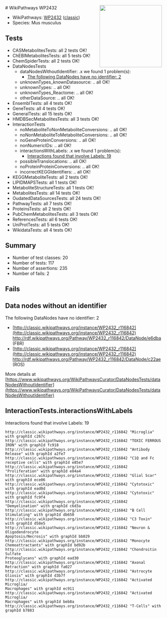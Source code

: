 <img style="float: right; width: 200px" src="https://upload.wikimedia.org/wikipedia/commons/thumb/8/83/Wplogo_with_text_500.png/640px-Wplogo_with_text_500.png" />
# WikiPathways WP2432

* WikiPathways: [WP2432](https://wikipathways.org/pathways/WP2432) ([classic](https://classic.wikipathways.org/instance/WP2432))
* Species: Mus musculus
## Tests
* CASMetabolitesTests: all 2 tests OK!
* ChEBIMetabolitesTests: all 5 tests OK!
* ChemSpiderTests: all 2 tests OK!
* DataNodesTests
    * dataNodesWithoutIdentifier: .x we found 1 problem(s):
        * [The following DataNodes have no identifier: 2](#d2d32fa1)
    * unknownTypes_knownDatasource: .. all OK!
    * unknownTypes: .. all OK!
    * unknownTypes_Reactome: .. all OK!
    * otherDataSource: .. all OK!
* EnsemblTests: all 4 tests OK!
* GeneTests: all 4 tests OK!
* GeneralTests: all 15 tests OK!
* HMDBSecMetabolitesTests: all 3 tests OK!
* InteractionTests
    * noMetaboliteToNonMetaboliteConversions: .. all OK!
    * noNonMetaboliteToMetaboliteConversions: .. all OK!
    * noGeneProteinConversions: .. all OK!
    * nonNumericIDs: .. all OK!
    * interactionsWithLabels: .x we found 1 problem(s):
        * [Interactions found that involve Labels: 19](#fe97a8c1)
    * possibleTranslocations: .. all OK!
    * noProteinProteinConversions: .. all OK!
    * incorrectKEGGIdentifiers: .. all OK!
* KEGGMetaboliteTests: all 2 tests OK!
* LIPIDMAPSTests: all 1 tests OK!
* MetaboliteStructureTests: all 1 tests OK!
* MetabolitesTests: all 14 tests OK!
* OudatedDataSourcesTests: all 24 tests OK!
* PathwayTests: all 7 tests OK!
* ProteinsTests: all 2 tests OK!
* PubChemMetabolitesTests: all 3 tests OK!
* ReferencesTests: all 6 tests OK!
* UniProtTests: all 5 tests OK!
* WikidataTests: all 4 tests OK!


## Summary

* Number of test classes: 20
* Number of tests: 117
* Number of assertions: 235
* Number of fails: 2

## Fails

<a name="d2d32fa1" />

## Data nodes without an identifier

The following DataNodes have no identifier: 2

* [http://classic.wikipathways.org/instance/WP2432_r116842](http://classic.wikipathways.org/instance/WP2432_r116842) http://rdf.wikipathways.org/Pathway/WP2432_r116842/DataNode/e6dba (FBR)
* [http://classic.wikipathways.org/instance/WP2432_r116842](http://classic.wikipathways.org/instance/WP2432_r116842) http://rdf.wikipathways.org/Pathway/WP2432_r116842/DataNode/c22ae (ROS)


More details at [https://www.wikipathways.org/WikiPathwaysCurator/DataNodesTests/dataNodesWithoutIdentifier](https://www.wikipathways.org/WikiPathwaysCurator/DataNodesTests/dataNodesWithoutIdentifier)

<a name="fe97a8c1" />

## InteractionTests.interactionsWithLabels

Interactions found that involve Labels: 19
```
http://classic.wikipathways.org/instance/WP2432_r116842 "Microglia" with graphId c267c
http://classic.wikipathways.org/instance/WP2432_r116842 "TOXIC FERROUS
IRON" with graphId fc918
http://classic.wikipathways.org/instance/WP2432_r116842 "Antibody Release" with graphId a2fe7
http://classic.wikipathways.org/instance/WP2432_r116842 "C1Q and Fc receptive cells" with graphId e85e7
http://classic.wikipathways.org/instance/WP2432_r116842 "Proliferation" with graphId e84a4
http://classic.wikipathways.org/instance/WP2432_r116842 "Glial Scar" with graphId ece06
http://classic.wikipathways.org/instance/WP2432_r116842 "Cytotoxic" with graphId ead0d
http://classic.wikipathways.org/instance/WP2432_r116842 "Cytotoxic" with graphId fc9f4
http://classic.wikipathways.org/instance/WP2432_r116842 "Demyelination" with graphId c6d3a
http://classic.wikipathways.org/instance/WP2432_r116842 "B Cell Stimulating" with graphId db650
http://classic.wikipathways.org/instance/WP2432_r116842 "C3 Toxin" with graphId d58e5
http://classic.wikipathways.org/instance/WP2432_r116842 "Neuron & 
Oligodendrocyte
Apoptosis/Necrosis" with graphId bb029
http://classic.wikipathways.org/instance/WP2432_r116842 "Monocyte Chemoattractants" with graphId bd92b
http://classic.wikipathways.org/instance/WP2432_r116842 "Chondroitin Sulfate 
Proteoglycans" with graphId ead30
http://classic.wikipathways.org/instance/WP2432_r116842 "Axonal Retraction" with graphId fa027
http://classic.wikipathways.org/instance/WP2432_r116842 "Astrocyte Gliosis" with graphId d3b7f
http://classic.wikipathways.org/instance/WP2432_r116842 "Activated Microglia/
Macrophages" with graphId ec911
http://classic.wikipathways.org/instance/WP2432_r116842 "Activated Microglia/
Macrophages" with graphId beb8a
http://classic.wikipathways.org/instance/WP2432_r116842 "T-Cells" with graphId b7883
```

